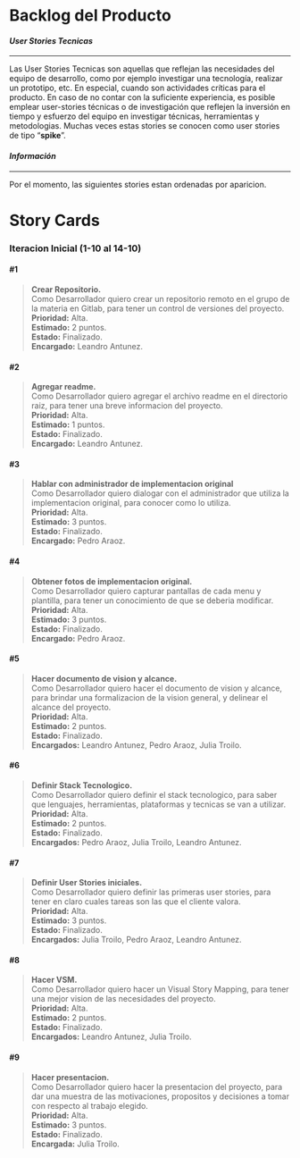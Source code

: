 ﻿# **Backlog del Producto**

#### *User Stories Tecnicas*
-------------
Las User Stories Tecnicas son aquellas que reflejan las necesidades del equipo de desarrollo, como por ejemplo investigar una tecnología, realizar un prototipo, etc. En especial, cuando son actividades críticas para el producto. En caso de no contar con la suficiente experiencia, es posible emplear user-stories técnicas o de investigación que reflejen la inversión en tiempo y esfuerzo del equipo en investigar técnicas, herramientas y metodologias. Muchas veces estas stories se conocen como user stories de tipo “**spike**”.

#### *Información*
-------------
Por el momento, las siguientes stories estan ordenadas por aparicion.

# **Story Cards**

### Iteracion Inicial (1-10 al 14-10)
   
 
#### #1  
> **Crear Repositorio.**  
Como Desarrollador quiero crear un repositorio remoto en el grupo de la materia en Gitlab, para tener un control de versiones del proyecto.  
**Prioridad:** Alta.  
**Estimado:** 2 puntos.  
**Estado:** Finalizado.  
**Encargado:** Leandro Antunez.  

####  #2  
> **Agregar readme.**  
Como Desarrollador quiero agregar el archivo readme en el directorio raiz, para tener una breve informacion del proyecto.  
**Prioridad:** Alta.  
**Estimado:** 1 puntos.  
**Estado:** Finalizado.  
**Encargado:** Leandro Antunez.  

#### #3  
 > **Hablar con administrador de implementacion original**  
Como Desarrollador quiero dialogar con el administrador que utiliza la implementacion original, para conocer como lo utiliza.  
**Prioridad:** Alta.  
**Estimado:** 3 puntos.  
**Estado:** Finalizado.  
**Encargado:** Pedro Araoz.  

#### #4
 > **Obtener fotos de implementacion original.**  
Como Desarrollador quiero capturar pantallas de cada menu y plantilla, para tener un conocimiento de que se deberia modificar.  
**Prioridad:** Alta.  
**Estimado:** 3 puntos.  
**Estado:** Finalizado.  
**Encargado:** Pedro Araoz.  

#### #5
> **Hacer documento de vision y alcance.**  
Como Desarrollador quiero hacer el documento de vision y alcance, para brindar una formalizacion de la vision general, y delinear el alcance del proyecto.  
**Prioridad:** Alta.  
**Estimado:** 2 puntos.  
**Estado:** Finalizado.  
**Encargados:** Leandro Antunez, Pedro Araoz, Julia Troilo.  

#### #6
> **Definir Stack Tecnologico.**  
Como Desarrollador quiero definir el stack tecnologico, para saber que lenguajes, herramientas, plataformas y tecnicas se van a utilizar.  
**Prioridad:** Alta.  
**Estimado:** 2 puntos.  
**Estado:** Finalizado.  
**Encargados:** Pedro Araoz, Julia Troilo, Leandro Antunez.  

#### #7
 > **Definir User Stories iniciales.**  
Como Desarrollador quiero definir las primeras user stories, para tener en claro cuales tareas son las que el cliente valora.  
**Prioridad:** Alta.  
**Estimado:** 3 puntos.  
**Estado:** Finalizado.  
**Encargados:** Julia Troilo, Pedro Araoz, Leandro Antunez.  

#### #8
 > **Hacer VSM.**  
Como Desarrollador quiero hacer un Visual Story Mapping, para tener una mejor vision de las necesidades del proyecto.  
**Prioridad:** Alta.  
**Estimado:** 2 puntos.  
**Estado:** Finalizado.  
**Encargados:** Leandro Antunez, Julia Troilo.  

#### #9
> **Hacer presentacion.**  
Como Desarrollador quiero hacer la presentacion del proyecto, para dar una muestra de las motivaciones, propositos y decisiones a tomar con respecto al trabajo elegido.  
**Prioridad:** Alta.  
**Estimado:** 3 puntos.  
**Estado:** Finalizado.  
**Encargada:** Julia Troilo.  